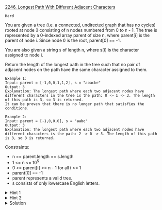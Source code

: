 [2246. Longest Path With Different Adjacent Characters](https://leetcode.com/problems/longest-path-with-different-adjacent-characters/description/)

`Hard`

You are given a tree (i.e. a connected, undirected graph that has no cycles) rooted at node 0 consisting of n nodes numbered from 0 to n - 1. The tree is represented by a 0-indexed array parent of size n, where parent[i] is the parent of node i. Since node 0 is the root, parent[0] == -1.

You are also given a string s of length n, where s[i] is the character assigned to node i.

Return the length of the longest path in the tree such that no pair of adjacent nodes on the path have the same character assigned to them.

```
Example 1:
Input: parent = [-1,0,0,1,1,2], s = "abacbe"
Output: 3
Explanation: The longest path where each two adjacent nodes have different characters in the tree is the path: 0 -> 1 -> 3. The length of this path is 3, so 3 is returned.
It can be proven that there is no longer path that satisfies the conditions. 

Example 2:
Input: parent = [-1,0,0,0], s = "aabc"
Output: 3
Explanation: The longest path where each two adjacent nodes have different characters is the path: 2 -> 0 -> 3. The length of this path is 3, so 3 is returned.
```

Constraints:

- n == parent.length == s.length
- 1 <= n <= $10^5$
- 0 <= parent[i] <= n - 1 for all i >= 1
- parent[0] == -1
- parent represents a valid tree.
- s consists of only lowercase English letters.

<details>
<summary>Hint 1</summary>

Do a DFS from the root. At each node, calculate the longest path we can make from two branches of that subtree.

</details>

<details>
<summary>Hint 2</summary>

To do that, we need to find the length of the longest path from each of the node’s children.

</details>

<details>
<summary>Solution</summary>

[HuifengGuan](https://www.youtube.com/watch?v=KzZ_Ya-2ODk)
</details>